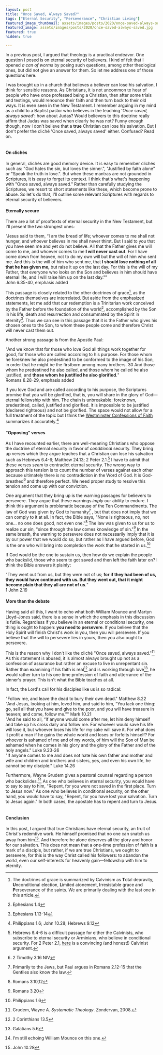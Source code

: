 ```yaml
---
layout: post
title: "Once Saved, Always Saved?"
tags: ["Eternal Security", "Perseverance", "Christian Living"]
featured_image_thumbnail: assets/images/posts/2020/once-saved-always-saved.jpg
featured_image: assets/images/posts/2020/once-saved-always-saved.jpg
featured: true
hidden: true

---
```




In a previous post, I argued that theology is a practical endeavor. One question I posed is on eternal security of believers. I kind of felt that I opened *a can of worms* by posing such questions, among other theological ones, but did not give an answer for them. So let me address one of those questions here.

I was brought up in a church that believes a believer can lose his salvation, I think for sensible reasons.  As Christians, it is not uncommon to hear of people who have once professed being a Christian, then after some trials and testings, would renounce their faith and then turn back to their old ways. It is even seen in the New Testament. I remember arguing in my mind as a child to a Baptist pastor who believes in the teaching '*Once saved, always saved*': how about Judas? Would believers to this doctrine really affirm that Judas was saved when clearly he was not? Funny enough though, now I don't believe that a **true** Christian can lose his salvation. But I don't prefer the cliché 'Once saved, always saved' either. Confused? Read on.<br><br>

#### On clichés

In general, clichés are good memory device. It is easy to remember clichés such as: "God hates the sin, but loves the sinner.", "Justified by faith alone" or "Speak the truth in love.". But when these mantras are not grounded in Scriptures, it is easy to forget its context. I think that's what's happening with "Once saved, always saved." Rather than carefully studying the Scriptures, we resort to short statements like these, which become prone to abuse. So let's do that, I'll outline some relevant Scriptures with regards to eternal security of believers.



#### Eternally secure

There are a lot of prooftexts of eternal security in the New Testament, but I'll present the two strongest ones:

"Jesus said to them, “I am the bread of life; whoever comes to me shall not hunger, and whoever believes in me shall never thirst. But I said to you that you have seen me and yet do not believe. All that the Father gives me will come to me, and whoever comes to me **I will never cast out**. For I have come down from heaven, not to do my own will but the will of him who sent me. And this is the will of him who sent me, that **I should lose nothing of all that he has given me**, but raise it up on the last day. For this is the will of my Father, that everyone who looks on the Son and believes in him should have eternal life, and I will raise him up on the last day.""<br>John 6.35-40, emphasis added

This passage is closely related to the other doctrines of grace[^1], as the doctrines themselves are interrelated. But aside from the emphasized statements, let me add that our redemption is a Trinitarian work conceived by the Father before the foundation of the world[^2], accomplished by the Son in his life, death and resurrection and consummated by the Spirit in eternity[^3]. Thus we can see in this passage that it is the Father who gives his chosen ones to the Son, to whom these people come and therefore Christ will never cast them out.

Another strong passage is from the Apostle Paul:

"And we know that for those who love God all things work together for good, for those who are called according to his purpose. For those whom he foreknew he also predestined to be conformed to the image of his Son, in order that he might be the firstborn among many brothers. 30 And those whom he predestined he also called, and those whom he called he also justified, and **those whom he justified he also glorified.**"<br>Romans 8.28-29, emphasis added

If you love God and are called according to his purpose, the Scriptures promise that you will be glorified, that is, you will share in the glory of God—eternal fellowship with him.  The chain is unbreakable: foreknown, predestined, called, justified and glorified. It is impossible to be justified (declared righteous) and not be glorified. The space would not allow for a full treatment of the topic but I think the [Westminster Confessions of Faith](http://crowncovenantchurch.org/confessions/WestminsterCOF.aspx?QuestionID=17&pageid=0&confession=true&q=Chapter%2017%20-%20Of%20The%20Perseverance%20of%20the%20Saints.) summarizes it accurately.[^4]



#### "Opposing" verses

As I have recounted earlier, there are well-meaning Christians who oppose the doctrine of eternal security in favor of *conditional* security. They bring up verses which they argue teaches that a Christian can lose his salvation such as Hebrews 6.4-6; Matthew 24.13; 2 Peter 2.1.[^6] I have to admit that these verses *seem* to contradict eternal security. The wrong way to approach this tension is to count the number of verses against each other because ultimately there is no contradiction in the Word of God. It is God-breathed[^5] and therefore perfect. We need proper study to resolve this tension and come up with our conviction.

One argument that they bring up is the warning passages for believers to persevere. They argue that these warnings *imply* our ability to endure. I think this argument is problematic because of the Ten Commandments. The law of God was given by God to humanity[^7] , but that does not imply that we can comply to it at all. In fact, the Bible says, "None is righteous, no, not one... no one does good, not even one."[^8] The law was given to us for us to realize our sin, "since through the law comes knowledge of sin."[^9] In the same breath, the warning to persevere does not necessarily imply that it is by our power that we would do so, but rather as I have argued before, God is the one who will bring into completion the work that he started in us.[^10]

If God would be the one to sustain us, then how do we explain the people who backslid, those who seem to got saved and then left the faith later on? I think the Bible answers it plainly:

"They went out from us, but they were not of us; **for if they had been of us, they would have continued with us. But they went out, that it might become plain that they all are not of us.**"<br>1 John 2.19



#### More than the debate

Having said all this, I want to echo what both William Mounce and Martyn Lloyd-Jones said, there is a sense in which the emphasis in this discussion is futile. Regardless if you believe in an eternal or conditional security, one thing is ought to happen: **you need to persevere**. If you believe that the Holy Spirit will finish Christ's work in you, then you will persevere. If you believe that the will to persevere lies in yours, then you also ought to persevere.

This is the reason why I don't like the cliché "Once saved, always saved."[^11] As this statement is abused, it is almost always brought up not as a confession of assurance but rather an excuse to live in unrepentant sin. Rather than examining if his faith is real[^12] and is working through love[^13], he would rather turn to his one time profession of faith and utterrance of the sinner's prayer. This isn't what the Bible teaches at all.

In fact, the Lord's call for his disciples like us is so radical: 

"Follow me, and leave the dead to bury their own dead." Matthew 8.22<br>"And Jesus, looking at him, loved him, and said to him, “You lack one thing: go, sell all that you have and give to the poor, and you will have treasure in heaven; and come, follow me.”" Mark 10.21<br>"And he said to all, “If anyone would come after me, let him deny himself and take up his cross daily and follow me. For whoever would save his life will lose it, but whoever loses his life for my sake will save it. For what does it profit a man if he gains the whole world and loses or forfeits himself? For whoever is ashamed of me and of my words, of him will the Son of Man be ashamed when he comes in his glory and the glory of the Father and of the holy angels." Luke 9.23-26<br>"If anyone comes to me and does not hate his own father and mother and wife and children and brothers and sisters, yes, and even his own life, he cannot be my disciple." Luke 14.26<br>

Furthermore, Wayne Grudem gives a pastoral counsel regarding a person who backslides.[^14] As one who believes in eternal security, you would have to say to say to him, "Repent, for you were not saved in the first place. Turn to Jesus now." As one who believes in conditional security, on the other hand, you would have to say, "Repent, for you have lost your salvation. Turn to Jesus again." In both cases, the apostate has to repent and turn to Jesus.<br><br>



#### Conclusion

In this post, I argued that true Christians have eternal security, an fruit of Christ's redemtive work. He himself promised that no one can snatch us away from him[^15]. And therefore he alone deserves all the glory and honor for our salvation. This does not mean that a one-time profession of faith is a mark of a disciple, but rather, if we are true Christians, we ought to persevere, for this is the way Christ called his followers: to abandon the world, even our self-interests for heavenly gain—fellowship with him to eternity.

[^1]: The doctrines of grace is summarized by Calvinism as **T**otal depravity, **U**nconditional election, **L**imited atonement, **I**rresistable grace and **P**erseverance of the saints. We are primarily dealing with the last one in this article.
[^2]: Ephesians 1.4
[^3]: Ephesians 1.13-14
[^4]: Philippians 1.6; John 10.28; Hebrews 9.12
[^5]: 2 Timothy 3.16 NIV
[^6]: Hebrews 6.4-6 is a difficult passage for either the Calvinists, who subscribe to eternal security or Arminians, who believe in conditional security. For 2 Peter 2.1, [here](https://www.monergism.com/thethreshold/sdg/problematictexts.html) is a convincing (and honest!) Calvinist argument.
[^7]: Primarily to the Jews, but Paul argues in Romans 2.12-15 that the Gentiles also know the law.
[^8]: Romans 3.10,12
[^9]: Romans 3.20
[^10]: Philippians 1.6
[^11]: Grudem, Wayne A. *Systematic Theology*. Zondervan, 2008.
[^12]: 2 Corinthians 13.5
[^13]: Galatians 5.6
[^14]: I'm still echoing William Mounce on this one.
[^15]: John 10.28